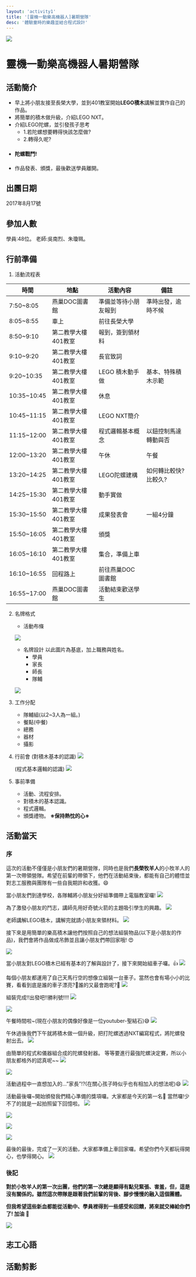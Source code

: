 ```yaml
---
layout: 'activity1'
title: '[靈機一動樂高機器人]暑期營隊'
desc: '體驗童時的樂趣並結合程式設計'
---
```


![](https://imgur.com/GHH6WSa.jpg)
# 靈機一動樂高機器人暑期營隊
## 活動簡介
- 早上將小朋友接至長榮大學，並到401教室開始**LEGO積木**講解並實作自己的作品。
- 將簡單的積木做升級，介紹LEGO NXT。
- 介紹LEGO陀螺，並引發孩子思考
    - 1.若陀螺想要轉得快該怎麼做?
    - 2.轉得久呢?
- #### 陀螺戰鬥!
- 作品發表、頒獎，最後歡送學員離開。
## 出團日期
2017年8月17號
## 參加人數
學員:48位。
老師:吳南烈、朱瓊珮。
## 行前準備
1. 活動流程表

| 時間| 地點| 活動內容| 備註|
|-|-|-|-|
|7:50~8:05|燕巢DOC圖書館|準備並等待小朋友報到|準時出發，逾時不候|
|8:05~8:55|車上|前往長榮大學||
|8:50~9:10|第二教學大樓401教室|報到，簽到領材料||
|9:10~9:20|第二教學大樓401教室|長官致詞||
|9:20~10:35|第二教學大樓401教室|LEGO 積木動手做|基本、特殊積木示範|
|10:35~10:45|第二教學大樓401教室|休息||
|10:45~11:15|第二教學大樓401教室|LEGO NXT簡介||
|11:15~12:00|第二教學大樓401教室|程式邏輯基本概念|以鈕控制馬達轉動與否|
|12:00~13:20|第二教學大樓401教室|午休|午餐|
|13:20~14:25|第二教學大樓401教室|LEGO陀螺建構|如何轉比較快?比較久?|
|14:25~15:30|第二教學大樓401教室|動手實做||
|15:30~15:50|第二教學大樓401教室|成果發表會|一組4分鐘|
|15:50~16:05|第二教學大樓401教室|頒獎||
|16:05~16:10|第二教學大樓401教室|集合，準備上車||
|16:10~16:55|回程路上|前往燕巢DOC圖書館||
|16:55~17:00|燕巢DOC圖書館|活動結束歡送學生||
2. 名牌格式
    - 活動布條

    ![](https://imgur.com/yrmcFRC.jpg)
    - 名牌設計
    以此圖片為基底，加上職務與姓名。
        - 學員
        - 家長
        - 師長
        - 隊輔
    
    ![](https://imgur.com/JSqiZ7k.jpg)
3. 工作分配
    - 隊輔組(以2~3人為一組。)
    - 餐點(中餐)
    - 總務
    - 器材
    - 攝影
4. 行前會
    (對積木基本的認識)
    ![](https://imgur.com/4DEX6r2.jpg)
    
    (程式基本邏輯的認識)
    ![](https://imgur.com/nmnbatV.jpg)
    
5. 事前準備
    - 活動、流程安排。
    - 對積木的基本認識。
    - 程式邏輯。
    - 頒獎禮物。
     **※保持熱忱的心※**
## 活動當天
### 序
這次的活動不僅僅是小朋友們的暑期營隊，同時也是我們**長榮牧羊人**的小牧羊人的第一次帶領營隊。希望在前輩的帶領下，他們在活動結束後，都能有自己的體悟並對志工服務與團隊有一些自我期許和收獲。:smile:

當小朋友們到達學校，各隊輔將小朋友分好組準備帶上電腦教室囉!
![](https://imgur.com/FtZQwWT.jpg)

為了激發小朋友的鬥志，講師先用好奇號火箭的主題吸引學生的興趣。
![](https://imgur.com/2KiKGBF.jpg)


老師講解LEGO積木，講解完就請小朋友來領材料。
![](https://imgur.com/eWySILU.jpg)

接下來是用簡單的樂高積木讓他們按照自己的想法組裝物品(以下是小朋友的作品)，我們會將作品做成吊飾並且讓小朋友們帶回家哦! :heart_eyes:

![](https://imgur.com/srSNNPs.jpg)

當小朋友對LEGO積木已經有基本的了解與設計了，接下來開始組車子囉。:thumbsup:
![](https://imgur.com/lUDvm10.jpg)

每個小朋友都運用了自己天馬行空的想像立組裝一台車子。當然也會有場小小的比賽，看看到底是誰的車子漂亮?:sparkling_heart:誰的又最會跑呢?:muscle:
![](https://imgur.com/p1LabCZ.jpg)

組裝完成!!出發吧!!勝利號!!!!
![](https://imgur.com/oFCRPhm.jpg)

![](https://imgur.com/62y7Mji.jpg)



午餐時間啦~(現在小朋友的偶像好像是一位youtuber-聖結石):sweat_smile:
![](https://imgur.com/Xs1BV6g.jpg)

午休過後我們下午就將積木做一個升級，把打陀螺透過NXT編寫程式，將陀螺發射出去。
![](https://imgur.com/LG0jgcl.jpg)

由簡單的程式和儀器組合成的陀螺發射器。
等等要進行最強陀螺決定賽，所以小朋友都格外的認真呢~~
![](https://imgur.com/2RyZdGv.jpg)

![](https://imgur.com/h0oGWko.jpg)

活動過程中一直想加入的…”家長”!?(在關心孩子時似乎也有相加入的想法呢):smile:
![](https://imgur.com/9SWhwVR.jpg)




活動最後囉~開始頒發我們精心準備的獎項囉。大家都是今天的第一名:clap:
當然囉!少不了的就是一起拍照留下回憶啦。
![](https://imgur.com/9c8KVhR.jpg)

![](https://imgur.com/TOUK8ET.jpg)

![](https://imgur.com/nLuO9yA.jpg)

![](https://imgur.com/37Dlwjz.jpg)

最後的最後，完成了一天的活動，大家都準備上車回家囉。希望你們今天都玩得開心，也學得開心。
![](https://imgur.com/oQO5BSI.jpg)



### 後記
**對於小牧羊人的第一次出團，他們的第一次總是顯得有點兒緊張、害羞，但，這是沒有關係的。雖然這次帶隊是跟著我們前輩的背後、腳步慢慢的融入這個團體。**

**但我希望這些新血都能從活動中、學員裡得到一些感受和回饋，將來就交棒給你們了! 加油** :muscle:

![](https://imgur.com/Um69WEd.jpg)


## 志工心語
## 活動剪影





